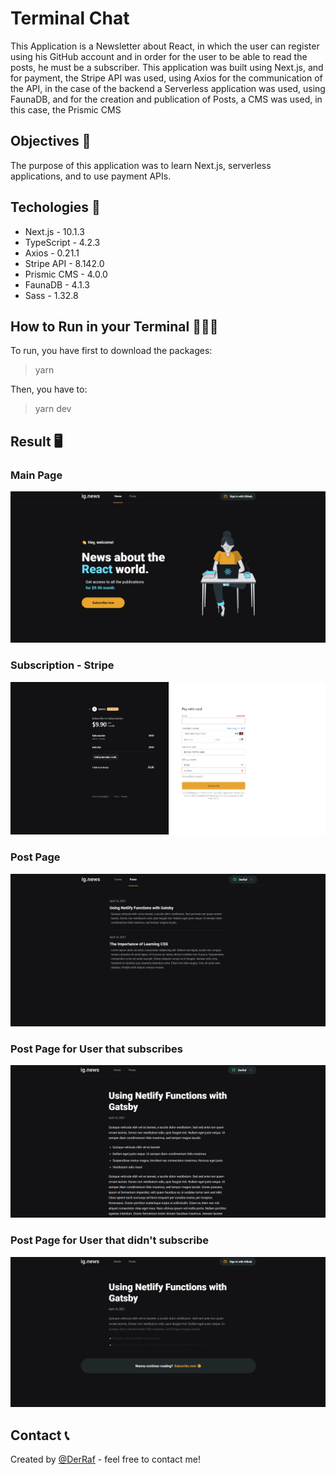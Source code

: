 # Terminal Chat
This Application is a Newsletter about React, in which the user can register using his GitHub account and in order for the user to be able to read the posts, he must be a subscriber. This application was built using Next.js, and for payment, the Stripe API was used, using Axios for the communication of the API, in the case of the backend a Serverless application was used, using FaunaDB, and for the creation and publication of Posts, a CMS was used, in this case, the Prismic CMS

## Objectives 📎

The purpose of this application was to learn Next.js, serverless applications, and to use payment APIs.

## Techologies 🚀

* Next.js       -   10.1.3
* TypeScript    -   4.2.3
* Axios         -   0.21.1
* Stripe API    -   8.142.0
* Prismic CMS   -   4.0.0
* FaunaDB       -   4.1.3
* Sass          -   1.32.8

## How to Run in your Terminal 👩🏻‍💻

To run, you have first to download the packages:
>yarn

Then, you have to:
>yarn dev

## Result 🖥️

### Main Page
![alt text](https://github.com/DerRafDev/ignews/blob/main/img/home.png)

### Subscription - Stripe
![alt text](https://github.com/DerRafDev/ignews/blob/main/img/subscription-stripe.png)

### Post Page
![alt text](https://github.com/DerRafDev/ignews/blob/main/img/post.png)

### Post Page for User that subscribes
![alt text](https://github.com/DerRafDev/ignews/blob/main/img/post-subscriber.png)

### Post Page for User that didn't subscribe
![alt text](https://github.com/DerRafDev/ignews/blob/main/img/post-not-subscriber.png)

## Contact 📞
Created by [@DerRaf](https://www.linkedin.com/in/rafael-sordi/) - feel free to contact me!
